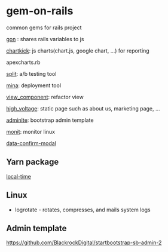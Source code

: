 # gem-on-rails
common gems for rails project


[gon](https://github.com/gazay/gon) : shares rails variables to js

[chartkick](https://github.com/ankane/chartkick): js charts(chart.js, google chart, ...) for reporting 

apexcharts.rb

[split](https://github.com/splitrb/split): a/b testing tool

[mina](https://github.com/mina-deploy/mina): deployment tool

[view_component](https://github.com/github/view_component): refactor view

[high_voltage](https://github.com/thoughtbot/high_voltage): static page such as about us, marketing page, ...

[adminlte](https://adminlte.io/): bootstrap admin template

[monit](https://github.com/arnaudsj/monit): monitor linux

[data-confirm-modal](https://github.com/ifad/data-confirm-modal)


## Yarn package
[local-time](https://classic.yarnpkg.com/en/package/local-time)


## Linux
- logrotate - rotates, compresses, and mails system logs

## Admin template
https://github.com/BlackrockDigital/startbootstrap-sb-admin-2
